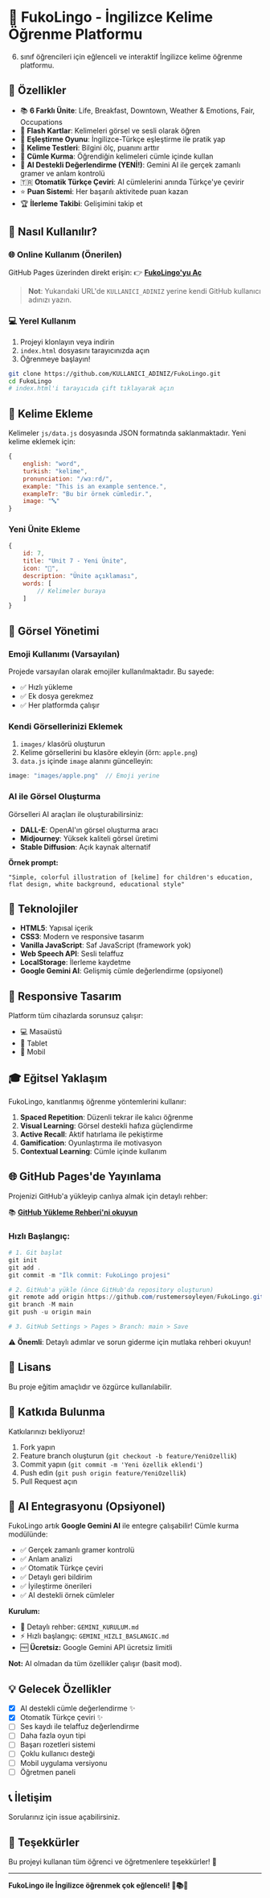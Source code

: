 # 🦊 FukoLingo - İngilizce Kelime Öğrenme Platformu

6. sınıf öğrencileri için eğlenceli ve interaktif İngilizce kelime öğrenme platformu.

## 🌟 Özellikler

- 📚 **6 Farklı Ünite**: Life, Breakfast, Downtown, Weather & Emotions, Fair, Occupations
- 🎴 **Flash Kartlar**: Kelimeleri görsel ve sesli olarak öğren
- 🎯 **Eşleştirme Oyunu**: İngilizce-Türkçe eşleştirme ile pratik yap
- 📝 **Kelime Testleri**: Bilgini ölç, puanını arttır
- 💬 **Cümle Kurma**: Öğrendiğin kelimeleri cümle içinde kullan
- 🤖 **AI Destekli Değerlendirme (YENİ!)**: Gemini AI ile gerçek zamanlı gramer ve anlam kontrolü
- 🇹🇷 **Otomatik Türkçe Çeviri**: AI cümlelerini anında Türkçe'ye çevirir
- ⭐ **Puan Sistemi**: Her başarılı aktivitede puan kazan
- 🏆 **İlerleme Takibi**: Gelişimini takip et

## 🚀 Nasıl Kullanılır?

### 🌐 Online Kullanım (Önerilen)
GitHub Pages üzerinden direkt erişin:
👉 **[FukoLingo'yu Aç](https://KULLANICI_ADINIZ.github.io/FukoLingo/)** 

> **Not**: Yukarıdaki URL'de `KULLANICI_ADINIZ` yerine kendi GitHub kullanıcı adınızı yazın.

### 💻 Yerel Kullanım
1. Projeyi klonlayın veya indirin
2. `index.html` dosyasını tarayıcınızda açın
3. Öğrenmeye başlayın!

```bash
git clone https://github.com/KULLANICI_ADINIZ/FukoLingo.git
cd FukoLingo
# index.html'i tarayıcıda çift tıklayarak açın
```

## 📖 Kelime Ekleme

Kelimeler `js/data.js` dosyasında JSON formatında saklanmaktadır. Yeni kelime eklemek için:

```javascript
{
    english: "word",
    turkish: "kelime",
    pronunciation: "/wɜːrd/",
    example: "This is an example sentence.",
    exampleTr: "Bu bir örnek cümledir.",
    image: "🔤"
}
```

### Yeni Ünite Ekleme

```javascript
{
    id: 7,
    title: "Unit 7 - Yeni Ünite",
    icon: "🎨",
    description: "Ünite açıklaması",
    words: [
        // Kelimeler buraya
    ]
}
```

## 🎨 Görsel Yönetimi

### Emoji Kullanımı (Varsayılan)
Projede varsayılan olarak emojiler kullanılmaktadır. Bu sayede:
- ✅ Hızlı yükleme
- ✅ Ek dosya gerekmez
- ✅ Her platformda çalışır

### Kendi Görsellerinizi Eklemek

1. `images/` klasörü oluşturun
2. Kelime görsellerini bu klasöre ekleyin (örn: `apple.png`)
3. `data.js` içinde `image` alanını güncelleyin:

```javascript
image: "images/apple.png"  // Emoji yerine
```

### AI ile Görsel Oluşturma

Görselleri AI araçları ile oluşturabilirsiniz:
- **DALL-E**: OpenAI'ın görsel oluşturma aracı
- **Midjourney**: Yüksek kaliteli görsel üretimi
- **Stable Diffusion**: Açık kaynak alternatif

**Örnek prompt:**
```
"Simple, colorful illustration of [kelime] for children's education, 
flat design, white background, educational style"
```

## 🔧 Teknolojiler

- **HTML5**: Yapısal içerik
- **CSS3**: Modern ve responsive tasarım
- **Vanilla JavaScript**: Saf JavaScript (framework yok)
- **Web Speech API**: Sesli telaffuz
- **LocalStorage**: İlerleme kaydetme
- **Google Gemini AI**: Gelişmiş cümle değerlendirme (opsiyonel)

## 📱 Responsive Tasarım

Platform tüm cihazlarda sorunsuz çalışır:
- 💻 Masaüstü
- 📱 Tablet
- 📱 Mobil

## 🎓 Eğitsel Yaklaşım

FukoLingo, kanıtlanmış öğrenme yöntemlerini kullanır:

1. **Spaced Repetition**: Düzenli tekrar ile kalıcı öğrenme
2. **Visual Learning**: Görsel destekli hafıza güçlendirme
3. **Active Recall**: Aktif hatırlama ile pekiştirme
4. **Gamification**: Oyunlaştırma ile motivasyon
5. **Contextual Learning**: Cümle içinde kullanım

## 🌐 GitHub Pages'de Yayınlama

Projenizi GitHub'a yükleyip canlıya almak için detaylı rehber:

📚 **[GitHub Yükleme Rehberi'ni okuyun](GITHUB_YUKLEME_REHBERI.md)**

### Hızlı Başlangıç:

```powershell
# 1. Git başlat
git init
git add .
git commit -m "İlk commit: FukoLingo projesi"

# 2. GitHub'a yükle (önce GitHub'da repository oluşturun)
git remote add origin https://github.com/rustemersoyleyen/FukoLingo.git
git branch -M main
git push -u origin main

# 3. GitHub Settings > Pages > Branch: main > Save
```

⚠️ **Önemli**: Detaylı adımlar ve sorun giderme için mutlaka rehberi okuyun!

## 📝 Lisans

Bu proje eğitim amaçlıdır ve özgürce kullanılabilir.

## 🤝 Katkıda Bulunma

Katkılarınızı bekliyoruz! 

1. Fork yapın
2. Feature branch oluşturun (`git checkout -b feature/YeniOzellik`)
3. Commit yapın (`git commit -m 'Yeni özellik eklendi'`)
4. Push edin (`git push origin feature/YeniOzellik`)
5. Pull Request açın

## 🤖 AI Entegrasyonu (Opsiyonel)

FukoLingo artık **Google Gemini AI** ile entegre çalışabilir! Cümle kurma modülünde:

- ✅ Gerçek zamanlı gramer kontrolü
- ✅ Anlam analizi
- ✅ Otomatik Türkçe çeviri
- ✅ Detaylı geri bildirim
- ✅ İyileştirme önerileri
- ✅ AI destekli örnek cümleler

**Kurulum:** 
- 📖 Detaylı rehber: `GEMINI_KURULUM.md`
- ⚡ Hızlı başlangıç: `GEMINI_HIZLI_BASLANGIC.md`
- 🆓 **Ücretsiz:** Google Gemini API ücretsiz limitli

**Not:** AI olmadan da tüm özellikler çalışır (basit mod).

## 💡 Gelecek Özellikler

- [x] AI destekli cümle değerlendirme ✨
- [x] Otomatik Türkçe çeviri ✨
- [ ] Ses kaydı ile telaffuz değerlendirme
- [ ] Daha fazla oyun tipi
- [ ] Başarı rozetleri sistemi
- [ ] Çoklu kullanıcı desteği
- [ ] Mobil uygulama versiyonu
- [ ] Öğretmen paneli

## 📞 İletişim

Sorularınız için issue açabilirsiniz.

## 🙏 Teşekkürler

Bu projeyi kullanan tüm öğrenci ve öğretmenlere teşekkürler! 🎉

---

**FukoLingo ile İngilizce öğrenmek çok eğlenceli! 🦊📚✨**
